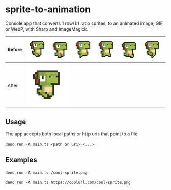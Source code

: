 # sprite-to-animation

Console app that converts 1 row/1:1 ratio sprites, to an animated image, GIF or
WebP, with Sharp and ImageMagick.

| Before | ![horizontal sprite of a green dinosaur walking](test.png) |
| ------ | ---------------------------------------------------------- |
| After  | ![animated green dinosaur walking](test.webp)              |

## Usage

The app accepts both local paths or http uris that point to a file.

`deno run -A main.ts <path or uri> <...>`

## Examples

`deno run -A main.ts /cool-sprite.png`

`deno run -A main.ts https://coolurl.com/cool-sprite.png`
